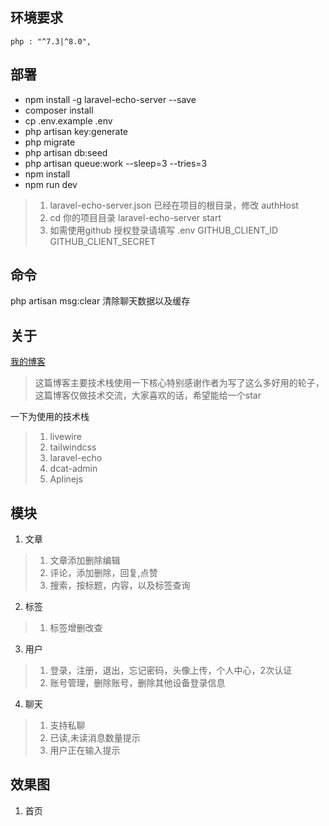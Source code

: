 ## 环境要求 
    php : "^7.3|^8.0",

## 部署
- npm install -g laravel-echo-server --save
- composer install
- cp .env.example .env
- php artisan key:generate
- php migrate
- php artisan  db:seed
- php artisan queue:work  --sleep=3 --tries=3 
- npm install
- npm run dev
   
> 1. laravel-echo-server.json 已经在项目的根目录，修改 authHost 
> 2. cd 你的项目目录  laravel-echo-server start 
> 3. 如需使用github 授权登录请填写 .env GITHUB_CLIENT_ID GITHUB_CLIENT_SECRET


## 命令
  php artisan msg:clear     清除聊天数据以及缓存 

## 关于
[我的博客](http://www.pan-zoe.com)
> 这篇博客主要技术栈使用一下核心特别感谢作者为写了这么多好用的轮子，这篇博客仅做技术交流，大家喜欢的话，希望能给一个star

一下为使用的技术栈

> 1. livewire
> 2. tailwindcss
> 3. laravel-echo
> 4. dcat-admin
> 5. Aplinejs

## 模块

1. 文章
> 1. 文章添加删除编辑
> 2. 评论，添加删除，回复,点赞
> 3. 搜索，按标题，内容，以及标签查询

2. 标签
> 1. 标签增删改查
   
3. 用户
> 1. 登录，注册，退出，忘记密码，头像上传，个人中心，2次认证
> 2. 账号管理，删除账号，删除其他设备登录信息

4. 聊天
> 1. 支持私聊
> 2. 已读,未读消息数量提示
> 3. 用户正在输入提示

## 效果图

1. 首页




